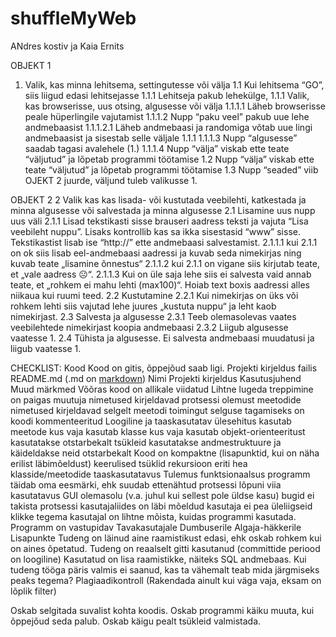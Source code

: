 # shuffleMyWeb

ANdres kostiv ja Kaia Ernits

OBJEKT 1
1.	Valik, kas minna lehitsema, settingutesse või välja
1.1 Kui lehitsema “GO”, siis liigud edasi lehitsejasse
1.1.1 Lehitseja pakub lehekülge,
1.1.1 Valik, kas browserisse, uus otsing, algusesse või välja
1.1.1.1 Läheb browserisse peale hüperlingile vajutamist
1.1.1.2 Nupp “paku veel” pakub uue lehe andmebaasist
1.1.1.2.1 Läheb andmebaasi ja randomiga võtab uue lingi andmebaasist ja sisestab selle väljale 1.1.1
1.1.1.3 Nupp “algusesse” saadab tagasi avalehele (1.)
1.1.1.4 Nupp “välja” viskab ette teate “väljutud” ja lõpetab programmi töötamise
1.2 Nupp “välja” viskab ette teate “väljutud” ja lõpetab programmi töötamise
1.3 Nupp “seaded” viib OJEKT 2 juurde, väljund tuleb valikusse 1.

OBJEKT 2
2 Valik kas kas lisada- või kustutada veebilehti, katkestada ja minna algusesse või salvestada ja minna algusesse
2.1 Lisamine
uus nupp
uus väli
2.1.1 Lisad tekstikasti sisse brauseri aadress teksti ja vajuta “Lisa veebileht nuppu”. Lisaks kontrollib kas sa ikka sisestasid “www” sisse. Tekstikastist lisab ise “http://” ette andmebaasi salvestamist.
2.1.1.1 kui 2.1.1 on ok siis lisab eel-andmebaasi aadressi ja kuvab seda nimekirjas ning kuvab teate „lisamine õnnestus“
2.1.1.2 kui 2.1.1 on vigane siis kirjutab teate, et „vale aadress ☹“.
2.1.1.3 Kui on üle saja lehe siis ei salvesta vaid annab teate, et „rohkem ei mahu lehti (max100)“. Hoiab text boxis aadressi alles niikaua kui ruumi teed.
2.2 Kustutamine
2.2.1 Kui nimekirjas on üks või rohkem lehti siis vajutad lehe juures „kustuta nuppu“ ja leht kaob nimekirjast.
2.3 Salvesta ja algusesse
2.3.1 Teeb olemasolevas vaates veebilehtede nimekirjast koopia andmebaasi
2.3.2 Liigub algusesse vaatesse 1.
2.4 Tühista ja algusesse. Ei salvesta andmebaasi muudatusi ja liigub vaatesse 1.

CHECKLIST:
Kood
Kood on gitis, õppejõud saab ligi.
Projekti kirjeldus failis README.md (.md on [markdown](http://eherrera.net/markdowntutorial/))
Nimi
Projekti kirjeldus
Kasutusjuhend
Muud märkmed
Võõras kood on allikale viidatud
Lihtne lugeda
treppimine on paigas
muutuja nimetused kirjeldavad protsessi olemust
meetodide nimetused kirjeldavad selgelt meetodi toimingut
selguse tagamiseks on koodi kommenteeritud
Loogiline ja taaskasutatav ülesehitus
kasutab meetode kus vaja
kasutab klasse kus vaja
kasutab objekt-orienteeritust
kasutatakse otstarbekalt tsükleid
kasutatakse andmestruktuure ja käideldakse neid otstarbekalt
Kood on kompaktne (lisapunktid, kui on näha erilist läbimõeldust)
keerulised tsüklid
rekursioon
eriti hea klasside/meetodide taaskasutatavus
Tulemus
funktsionaalsus
programm täidab oma eesmärki, ehk suudab ettenähtud protsessi lõpuni viia
kasutatavus
GUI olemasolu (v.a. juhul kui sellest pole üldse kasu)
bugid ei takista protsessi
kasutajaliides on läbi mõeldud
kasutaja ei pea üleliigseid klikke tegema
kasutajal on lihtne mõista, kuidas programmi kasutada.
Programm on vastupidav
Tavakasutajale
Dumbuserile
Algaja-häkkerile
Lisapunkte
Tudeng on läinud aine raamistikust edasi, ehk oskab rohkem kui on aines õpetatud.
Tudeng on reaalselt gitti kasutanud (committide periood on loogiline)
Kasutatud on lisa raamistikke, näiteks SQL andmebaas.
Kui tudeng tööga päris valmis ei saanud, kas ta vähemalt teab mida järgmiseks peaks tegema?
Plagiaadikontroll
(Rakendada ainult kui väga vaja, eksam on lõplik filter)

Oskab selgitada suvalist kohta koodis.
Oskab programmi käiku muuta, kui õppejõud seda palub.
Oskab käigu pealt tsükleid valmistada.
